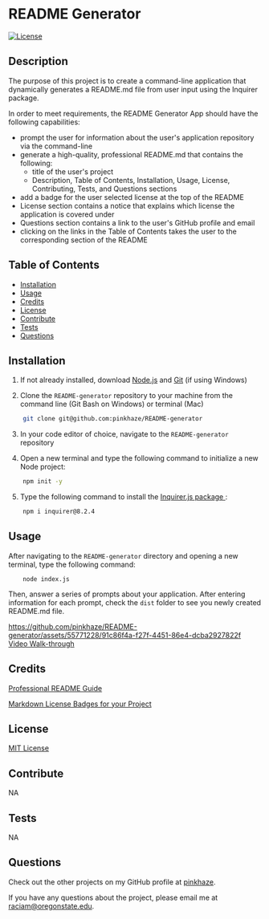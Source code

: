 # README Generator

  [![License](https://img.shields.io/badge/License-MIT-orange.svg)](https://choosealicense.com/licenses/mit/)

  ## Description

  The purpose of this project is to create a command-line application that dynamically generates a README.md file from user input using the Inquirer package.
  
  In order to meet requirements, the README Generator App should have the following capabilities:

 * prompt the user for information about the user's application repository via the command-line
 * generate a high-quality, professional README.md that contains the following:
      - title of the user's project
      - Description, Table of Contents, Installation, Usage, License, Contributing, Tests, and Questions sections
 * add a badge for the user selected license at the top of the README
 * License section contains a notice that explains which license the application is covered under
 * Questions section contains a link to the user's GitHub profile and email
 * clicking on the links in the Table of Contents takes the user to the corresponding section of the README

  ## Table of Contents
  - [Installation](#installation)
  - [Usage](#usage)
  - [Credits](#credits)
  - [License](#license)
  - [Contribute](#contribute)
  - [Tests](#tests)
  - [Questions](#questions)
  
  ## Installation

  1. If not already installed, download [Node.js](https://nodejs.org/en/download) and [Git](https://git-scm.com) (if using Windows)
  
  2. Clone the `README-generator` repository to your machine from the command line (Git Bash on Windows) or terminal (Mac)
  
  ```bash
      git clone git@github.com:pinkhaze/README-generator
  ```

  3. In your code editor of choice, navigate to the `README-generator` repository

  4. Open a new terminal and type the following command to initialize a new Node project:

  ```bash
      npm init -y
  ```

  5. Type the following command to install the [Inquirer.js package ]('https://www.npmjs.com/package.inquirer/v/8.2.4):

  ```bash
      npm i inquirer@8.2.4
  ```

  ## Usage

  After navigating to the `README-generator` directory and opening a new terminal, type the following command:

        node index.js

  Then, answer a series of prompts about your application. After entering information for each prompt, check the `dist` folder to see you newly created README.md file.

  https://github.com/pinkhaze/README-generator/assets/55771228/91c86f4a-f27f-4451-86e4-dcba2927822f
  [Video Walk-through](https://drive.google.com/file/d/1abiVThM2o9MUkr-O42iWScVEhLtummAh/view?usp=sharing)

  ## Credits
  
  [Professional README Guide](https://coding-boot-camp.github.io/full-stack/github/professional-readme-guide) 

  [Markdown License Badges for your Project](https://gist.github.com/lukas-h/2a5d00690736b4c3a7ba)

  ## License

  [MIT License](https://choosealicense.com/licenses/mit/)

  ## Contribute

  NA
  
  ## Tests

  NA

  ## Questions

  Check out the other projects on my GitHub profile at [pinkhaze](https://github.com/pinkhaze).

  If you have any questions about the project, please email me at raciam@oregonstate.edu.
